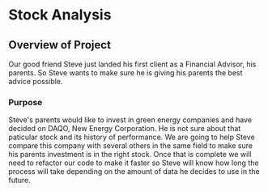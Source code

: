 # Stock Analysis

## Overview of Project
Our good friend Steve just landed his first client as a Financial Advisor, his parents. So Steve wants to make sure he is giving his parents the best advice possible.

### Purpose
Steve's parents would like to invest in green energy companies and have decided on DAQO, New Energy Corporation. He is not sure about that paticular stock and its history of performance. We are going to help Steve compare this company with several others in the same field to make sure his parents investment is in the right stock. 
Once that is complete we will need to refactor our code to make it faster so Steve will know how long the process will take depending on the amount of data he decides to use in the future.
